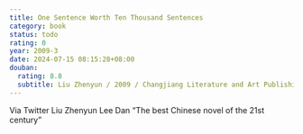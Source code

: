 ```yaml
---
title: One Sentence Worth Ten Thousand Sentences
category: book
status: todo
rating: 0
year: 2009-3
date: 2024-07-15 08:15:28+08:00
douban:
  rating: 8.8
  subtitle: Liu Zhenyun / 2009 / Changjiang Literature and Art Publishing
---
```


Via Twitter Liu Zhenyun Lee Dan “The best Chinese novel of the 21st century”
